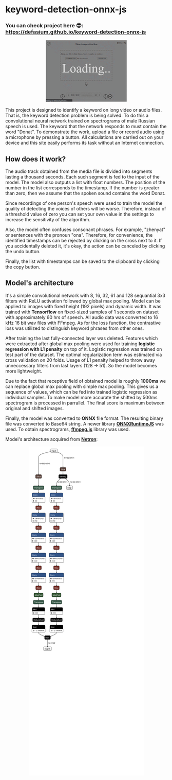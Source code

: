 # keyword-detection-onnx-js

### You can check project here 😎: https://defasium.github.io/keyword-detection-onnx-js

<p align='center'>
  <img src='media/demonstration.gif' width='50% style='image-rendering: optimizeSpeed;image-rendering: -moz-crisp-edges;image-rendering: -o-crisp-edges;image-rendering: -webkit-optimize-contrast;image-rendering: pixelated;image-rendering: optimize-contrast;-ms-interpolation-mode: nearest-neighbor;'/>
</p>

This project is designed to identify a keyword on long video or audio files.
That is, the keyword detection problem is being solved. To do this a convolutional neural network trained on spectrograms of male Russian speech is used.
The keyword that the network responds to must contain the word "Donat".
To demonstrate the work, upload a file or record audio using a microphone by pressing a button.
All calculations are carried out on your device and this site easily performs its task without an Internet connection.

## How does it work?
The audio track obtained from the media file is divided into segments lasting a thousand seconds.
Each such segment is fed to the input of the model. The model also outputs a list with float numbers. The position of the number in the list corresponds to the timestamp.
If the number is greater than zero, then we assume that the spoken sound contains the word Donat.

Since recordings of one person's speech were used to train the model the quality of detecting the voices of others will be worse.
Therefore, instead of a threshold value of zero you can set your own value in the settings to increase the sensitivity of the algorithm.

Also, the model often confuses consonant phrases. For example, "zhenyat" or sentences with the pronoun "ona".
Therefore, for convenience, the identified timestamps can be rejected by clicking on the cross next to it.
If you accidentally deleted it, it's okay, the action can be canceled by clicking the undo button.

Finally, the list with timestamps can be saved to the clipboard by clicking the copy button.

## Model's architecture

It's a simple convolutional network with 8, 16, 32, 61 and 128 sequantial 3x3 filters with ReLU activation followed by global max pooling. Model can be applied to images with fixed height (192 pixels) and dynamic width. It was trained with __Tensorflow__ on fixed-sized samples of 1 seconds on dataset with approximately 60 hrs of speech. All audio data was converted to 16 kHz 16 bit wav files with FFmpeg. As for the loss function, the contrastive loss was utilized to distinguish keyword phrases from other ones.

After training the last fully-connected layer was deleted. Features which were extracted after global max pooling were used for training __logistic regression with L1 penalty__ on top of it. Logistic regression was trained on test part of the dataset. The optimal regularization term was estimated via cross validation on 20 folds. Usage of L1 penalty helped to throw away unneccessary filters from last layers (128 -> 51). So the model becomes more lightweight. 

Due to the fact that receptive field of obtained model is roughly __1000ms__ we can replace global max pooling with simple max pooling. This gives us a sequence of values, which can be fed into trained logistic regression as individual samples. 
To make model more accurate the shifted by 500ms spectrogram is processed in parrallel. The final score is maximum between original and shifted images.

Finally, the model was converted to __ONNX__ file format. The resulting binary file was converted to Base64 string.
A newer library [__ONNXRuntimeJS__](https://github.com/microsoft/onnxruntime/tree/master/js/web) was used.
To obtain spectrograms, [__ffmpeg.js__](https://github.com/ffmpegwasm/ffmpeg.wasm) library was used.

Model's architecture acquired from [__Netron__](https://github.com/lutzroeder/netron):

<p align='center'>
  <img src='media/asrStructure.svg'/>
</p>
